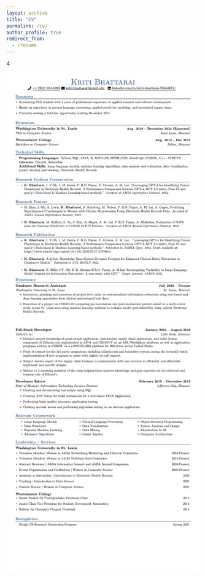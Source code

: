 ```yaml
---
layout: archive
title: "CV"
permalink: /cv/
author_profile: true
redirect_from:
  - /resume
---
```

4
<style>
.cv-image {
    display: block;
    margin-bottom: -5px; /* Adjust this value as needed */
}
</style>

<img src="CV1.png" alt="Page 1" class="cv-image">
<img src="CV2.png" alt="Page 2" class="cv-image">
